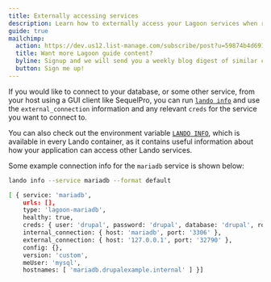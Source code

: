 ```yaml
---
title: Externally accessing services
description: Learn how to externally access your Lagoon services when running in Lando.
guide: true
mailchimp:
  action: https://dev.us12.list-manage.com/subscribe/post?u=59874b4d6910fa65e724a4648&amp;id=613837077f
  title: Want more Lagoon guide content?
  byline: Signup and we will send you a weekly blog digest of similar content to keep you satiated.
  button: Sign me up!
---
```


If you would like to connect to your database, or some other service, from your host using a GUI client like SequelPro, you can run [`lando info`](https://docs.lando.dev/cli/info.html) and use the `external_connection` information and any relevant `creds` for the service you want to connect to.

You can also check out the environment variable [`LANDO INFO`](https://docs.lando.dev/guides/lando-info.html), which is available in every Lando container, as it contains useful information about how your application can access other Lando services.

Some example connection info for the `mariadb` service is shown below:

```bash
lando info --service mariadb --format default

[ { service: 'mariadb',
    urls: [],
    type: 'lagoon-mariadb',
    healthy: true,
    creds: { user: 'drupal', password: 'drupal', database: 'drupal', rootpass: 'Lag00n' },
    internal_connection: { host: 'mariadb', port: '3306' },
    external_connection: { host: '127.0.0.1', port: '32790' },
    config: {},
    version: 'custom',
    meUser: 'mysql',
    hostnames: [ 'mariadb.drupalexample.internal' ] }]
```